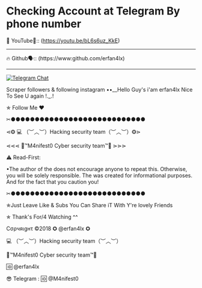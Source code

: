 # Checking Account at Telegram By phone number


🦠 YouTube👣:: (https://youtu.be/bL6s6uz_KkE)
**********************************************************

🔥 Github🗣:: (https://www:github.com/erfan4lx)
**********************************************************

[![Telegram Chat](https://img.shields.io/badge/chat%20on-Telegram-blue.svg)](https://t.me/erfan4lx)

Scraper followers & following instagram ••__Hello Guy's i'am erfan4lx Nice To See U again !._.!

✯ Follow Me ♥

✂●●●●●●●●●●●●●●●●●●●●●●●●●●●●

⋖❂ 💻 （︶︿︶）Hacking security team（︶︿︶）❂⋗

⋖⋖⋖ 💢™M4nifest0 Cyber security team™💢 ⋗⋗⋗

⚠️ Read-First:

•The author of the does not encourage anyone to repeat this. Otherwise, you will be solely responsible. The was created for informational purposes. And for the fact that you caution you!

✂●●●●●●●●●●●●●●●●●●●●●●●●●●●●

✯Just Leave Like & Subs You Can Share iT With Y're lovely Friends

✯ Thank's For/4 Watching ^^

Cσρчяιgнτ ©2018 ✪ @erfan4lx ✪

💻 （︶︿︶）Hacking security team（︶︿︶）

💢™M4nifest0 Cyber security team™💢

🆔 @erfan4lx

😎 Telegram : 🆔 @M4nifest0


